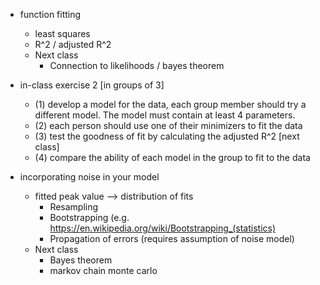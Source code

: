 * function fitting
    * least squares
    * R^2 / adjusted R^2
    * Next class
       * Connection to likelihoods / bayes theorem

* in-class exercise 2 [in groups of 3]
    * (1) develop a model for the data, each group member should try a 
          different model. The model must contain at least 4 parameters.
    * (2) each person should use one of their minimizers to fit the data
    * (3) test the goodness of fit by calculating the adjusted R^2 [next class]
    * (4) compare the ability of each model in the group to fit to the
          data

* incorporating noise in your model
    * fitted peak value --> distribution of fits
        * Resampling
        * Bootstrapping (e.g. https://en.wikipedia.org/wiki/Bootstrapping_(statistics)
        * Propagation of errors (requires assumption of noise model)
    * Next class
        * Bayes theorem
        * markov chain monte carlo
